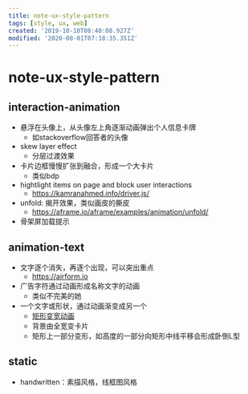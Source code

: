 ```yaml
---
title: note-ux-style-pattern
tags: [style, ux, web]
created: '2019-10-10T08:40:08.927Z'
modified: '2020-08-01T07:18:35.351Z'
---
```


# note-ux-style-pattern

## interaction-animation

- 悬浮在头像上，从头像左上角逐渐动画弹出个人信息卡牌
  - 如stackoverflow回答者的头像
- skew layer effect
  - 分层过渡效果
- 卡片边框慢慢扩张到融合，形成一个大卡片
  - 类似bdp
- hightlight items on page and block user interactions
  - https://kamranahmed.info/driver.js/
- unfold: 揭开效果，类似画皮的撕皮
  - https://aframe.io/aframe/examples/animation/unfold/
- 骨架屏加载提示

## animation-text

- 文字逐个消失，再逐个出现，可以突出重点
  - https://airform.io
- 广告字符通过动画形成名称文字的动画
  - 类似不完美的她
- 一个文字或形状，通过动画渐变成另一个
  - [矩形变宽动画](https://codepen.io/team/keyframers/pen/MWaoyNQ)
  - 背景由全宽变卡片
  - 矩形上一部分变形，如高度的一部分向矩形中线平移会形成卧倒L型

## static

- handwritten：素描风格，线框图风格
